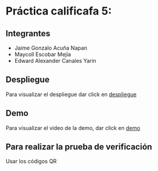 # Práctica calificafa 5: 
## Integrantes
- Jaime Gonzalo Acuña Napan
- Maycoll Escobar Mejía  
- Edward Alexander Canales Yarin  

## Despliegue
Para visualizar el despliegue dar click en [despliegue](https://grafica-production-0975.up.railway.app/)  

## Demo
Para visualizar el video de la demo, dar click en [demo](https://youtube.com/shorts/PvDpSR0ZeqQ?si=TeLEDb6MczZfAE63)

## Para realizar la prueba de verificación
Usar los códigos QR 
